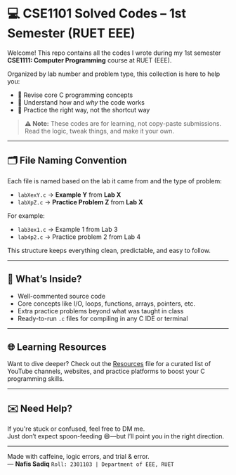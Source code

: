 # 💻 CSE1101 Solved Codes – 1st Semester (RUET EEE)

Welcome! This repo contains all the codes I wrote during my 1st semester **CSE1111: Computer Programming** course at RUET (EEE).

Organized by lab number and problem type, this collection is here to help you:
- 📘 Revise core C programming concepts
- 🧠 Understand how and *why* the code works
- 🚀 Practice the right way, not the shortcut way

> **⚠️ Note:** These codes are for learning, not copy-paste submissions. Read the logic, tweak things, and make it your own.

---

## 🗂️ File Naming Convention

Each file is named based on the lab it came from and the type of problem:

- `labXexY.c` → **Example Y** from **Lab X**
- `labXpZ.c` → **Practice Problem Z** from **Lab X**

For example:
- `lab3ex1.c` → Example 1 from Lab 3
- `lab4p2.c` → Practice problem 2 from Lab 4

This structure keeps everything clean, predictable, and easy to follow.

---

## 🔎 What’s Inside?
- Well-commented source code
- Core concepts like I/O, loops, functions, arrays, pointers, etc.
- Extra practice problems beyond what was taught in class
- Ready-to-run `.c` files for compiling in any C IDE or terminal

---

## 🌐 Learning Resources

Want to dive deeper? Check out the [Resources](resources.md) file for a curated list of YouTube channels, websites, and practice platforms to boost your C programming skills.

---

## ✉️ Need Help?
If you're stuck or confused, feel free to DM me.  
Just don’t expect spoon-feeding 😄—but I’ll point you in the right direction.

---

Made with caffeine, logic errors, and trial & error.  
— **Nafis Sadiq**
`Roll: 2301103 | Department of EEE, RUET`
